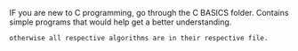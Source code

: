  IF you are new to C programming, go through the C BASICS folder. Contains simple programs that would help get a better understanding.
 ```bash
 otherwise all respective algorithms are in their respective file.
 
 ```

